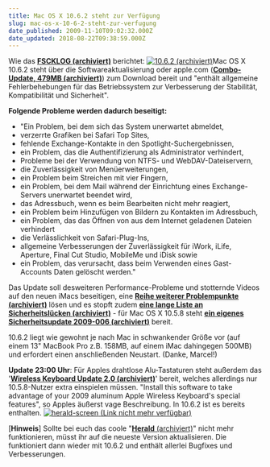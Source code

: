 ```yaml
---
title: Mac OS X 10.6.2 steht zur Verfügung
slug: mac-os-x-10-6-2-steht-zur-verfugung
date_published: 2009-11-10T09:02:32.000Z
date_updated: 2018-08-22T09:38:59.000Z
---
```


Wie das **[FSCKLOG (archiviert)](http://web.archive.org/web/20090909102852/http://www.fscklog.com/)** berichtet:
[![10.6.2](//www.thafaker.de/wp-content/uploads/2009/11/10.6.2.jpg) (archiviert)](http://web.archive.org/web/20101130203709/http://thafaker.de/wp-content/uploads/2009/11/10.6.2.jpg)Mac OS X 10.6.2 steht über die Softwareaktualisierung oder apple.com (**[Combo-Update, 479MB (archiviert)](http://web.archive.org/web/20091112134341/http://support.apple.com:80/kb/DL959)**) zum Download bereit und "enthält allgemeine Fehlerbehebungen für das Betriebssystem zur Verbesserung der Stabilität, Kompatibilität und Sicherheit".

**Folgende Probleme werden dadurch beseitigt:**

-  "Ein Problem, bei dem sich das System unerwartet abmeldet,
- verzerrte Grafiken bei Safari Top Sites,
- fehlende Exchange-Kontakte in den Spotlight-Suchergebnissen,
- ein Problem, das die Authentifizierung als Administrator verhindert,
- Probleme bei der Verwendung von NTFS- und WebDAV-Dateiservern,
- die Zuverlässigkeit von Menüerweiterungen,
- ein Problem beim Streichen mit vier Fingern,
- ein Problem, bei dem Mail während der Einrichtung eines Exchange-Servers unerwartet beendet wird,
- das Adressbuch, wenn es beim Bearbeiten nicht mehr reagiert,
- ein Problem beim Hinzufügen von Bildern zu Kontakten im Adressbuch,
- ein Problem, das das Öffnen von aus dem Internet geladenen Dateien verhindert
- die Verlässlichkeit von Safari-Plug-Ins,
- allgemeine Verbesserungen der Zuverlässigkeit für iWork, iLife, Aperture, Final Cut Studio, MobileMe und iDisk sowie
- ein Problem, das verursacht, dass beim Verwenden eines Gast-Accounts Daten gelöscht werden."

Das Update soll desweiteren Performance-Probleme und stotternde Videos auf den neuen iMacs beseitigen, eine **[Reihe weiterer Problempunkte (archiviert)](http://web.archive.org/web/20091110134531/http://support.apple.com/kb/HT3874)** lösen und es stopft zudem **[eine lange Liste an Sicherheitslücken (archiviert)](http://web.archive.org/web/20091110132826/http://support.apple.com/kb/HT3937)** - für Mac OS X 10.5.8 steht **[ein eigenes Sicherheitsupdate 2009-006 (archiviert)](http://web.archive.org/web/20091110132829/http://support.apple.com/kb/DL963)** bereit.

10.6.2 liegt wie gewohnt je nach Mac in schwankender Größe vor (auf einem 13" MacBook Pro z.B. 158MB, auf einem iMac dahingegen 500MB) und erfordert einen anschließenden Neustart. (Danke, Marcel!)

**Update 23:00 Uhr**: Für Apples drahtlose Alu-Tastaturen steht außerdem das '**[Wireless Keyboard Update 2.0 (archiviert)](http://web.archive.org/web/20091112143930/http://support.apple.com:80/kb/DL957)**' bereit, welches allerdings nur 10.5.8-Nutzer extra einspielen müssen. "Install this software to take advantage of your 2009 aluminum Apple Wireless Keyboard's special features", so Apples äußerst vage Beschreibung. In 10.6.2 ist es bereits enthalten.
[![herald-screen](//www.thafaker.de/wp-content/uploads/2009/11/herald-screen.png) (Link nicht mehr verfügbar)](http://www.thafaker.de/wp-content/uploads/2009/11/herald-screen.png)

[**Hinweis**] Sollte bei euch das coole "[**Herald** (archiviert)](http://web.archive.org/web/20091014213808/http://erikhinterbichler.com:80/software/herald/)" nicht mehr funktionieren, müsst ihr auf die neueste Version aktualisieren. Die funktioniert dann wieder mit 10.6.2 und enthält allerlei Bugfixes und Verbesserungen.
